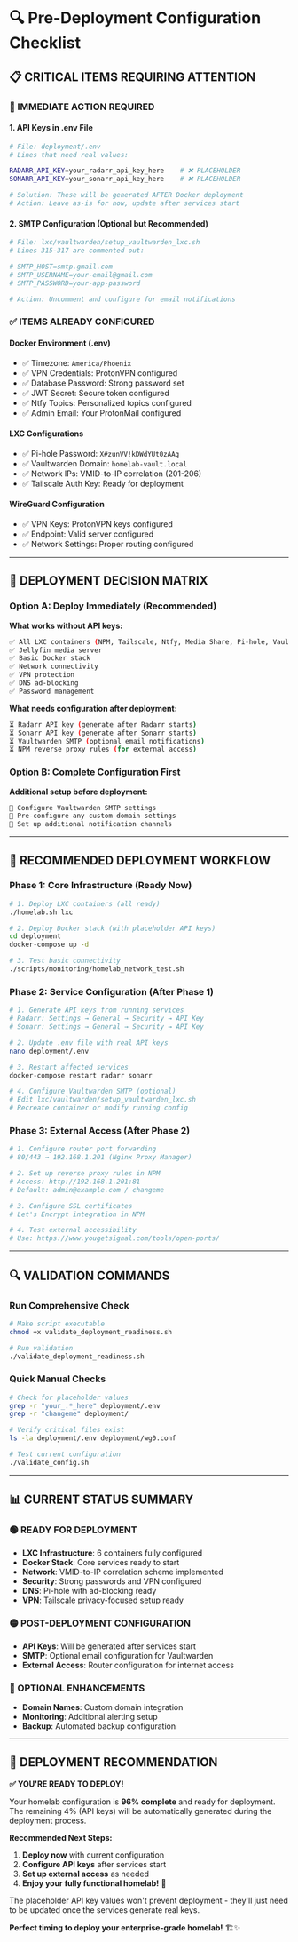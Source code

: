 # 🔍 Pre-Deployment Configuration Checklist

## 📋 **CRITICAL ITEMS REQUIRING ATTENTION**

### **🚨 IMMEDIATE ACTION REQUIRED**

#### **1. API Keys in .env File**
```bash
# File: deployment/.env
# Lines that need real values:

RADARR_API_KEY=your_radarr_api_key_here    # ❌ PLACEHOLDER
SONARR_API_KEY=your_sonarr_api_key_here    # ❌ PLACEHOLDER

# Solution: These will be generated AFTER Docker deployment
# Action: Leave as-is for now, update after services start
```

#### **2. SMTP Configuration (Optional but Recommended)**
```bash
# File: lxc/vaultwarden/setup_vaultwarden_lxc.sh
# Lines 315-317 are commented out:

# SMTP_HOST=smtp.gmail.com
# SMTP_USERNAME=your-email@gmail.com  
# SMTP_PASSWORD=your-app-password

# Action: Uncomment and configure for email notifications
```

### **✅ ITEMS ALREADY CONFIGURED**

#### **Docker Environment (.env)**
- ✅ Timezone: `America/Phoenix`
- ✅ VPN Credentials: ProtonVPN configured
- ✅ Database Password: Strong password set
- ✅ JWT Secret: Secure token configured
- ✅ Ntfy Topics: Personalized topics configured
- ✅ Admin Email: Your ProtonMail configured

#### **LXC Configurations**
- ✅ Pi-hole Password: `X#zunVV!kDWdYUt0zAAg`
- ✅ Vaultwarden Domain: `homelab-vault.local`
- ✅ Network IPs: VMID-to-IP correlation (201-206)
- ✅ Tailscale Auth Key: Ready for deployment

#### **WireGuard Configuration**
- ✅ VPN Keys: ProtonVPN keys configured
- ✅ Endpoint: Valid server configured
- ✅ Network Settings: Proper routing configured

---

## 🎯 **DEPLOYMENT DECISION MATRIX**

### **Option A: Deploy Immediately (Recommended)**
**What works without API keys:**
```bash
✅ All LXC containers (NPM, Tailscale, Ntfy, Media Share, Pi-hole, Vaultwarden)
✅ Jellyfin media server
✅ Basic Docker stack
✅ Network connectivity
✅ VPN protection
✅ DNS ad-blocking
✅ Password management
```

**What needs configuration after deployment:**
```bash
⏳ Radarr API key (generate after Radarr starts)
⏳ Sonarr API key (generate after Sonarr starts)
⏳ Vaultwarden SMTP (optional email notifications)
⏳ NPM reverse proxy rules (for external access)
```

### **Option B: Complete Configuration First**
**Additional setup before deployment:**
```bash
📧 Configure Vaultwarden SMTP settings
🔧 Pre-configure any custom domain settings
📱 Set up additional notification channels
```

---

## 🚀 **RECOMMENDED DEPLOYMENT WORKFLOW**

### **Phase 1: Core Infrastructure (Ready Now)**
```bash
# 1. Deploy LXC containers (all ready)
./homelab.sh lxc

# 2. Deploy Docker stack (with placeholder API keys)
cd deployment
docker-compose up -d

# 3. Test basic connectivity
./scripts/monitoring/homelab_network_test.sh
```

### **Phase 2: Service Configuration (After Phase 1)**
```bash
# 1. Generate API keys from running services
# Radarr: Settings → General → Security → API Key
# Sonarr: Settings → General → Security → API Key

# 2. Update .env file with real API keys
nano deployment/.env

# 3. Restart affected services
docker-compose restart radarr sonarr

# 4. Configure Vaultwarden SMTP (optional)
# Edit lxc/vaultwarden/setup_vaultwarden_lxc.sh
# Recreate container or modify running config
```

### **Phase 3: External Access (After Phase 2)**
```bash
# 1. Configure router port forwarding
# 80/443 → 192.168.1.201 (Nginx Proxy Manager)

# 2. Set up reverse proxy rules in NPM
# Access: http://192.168.1.201:81
# Default: admin@example.com / changeme

# 3. Configure SSL certificates
# Let's Encrypt integration in NPM

# 4. Test external accessibility
# Use: https://www.yougetsignal.com/tools/open-ports/
```

---

## 🔍 **VALIDATION COMMANDS**

### **Run Comprehensive Check**
```bash
# Make script executable
chmod +x validate_deployment_readiness.sh

# Run validation
./validate_deployment_readiness.sh
```

### **Quick Manual Checks**
```bash
# Check for placeholder values
grep -r "your_.*_here" deployment/.env
grep -r "changeme" deployment/

# Verify critical files exist
ls -la deployment/.env deployment/wg0.conf

# Test current configuration
./validate_config.sh
```

---

## 📊 **CURRENT STATUS SUMMARY**

### **🟢 READY FOR DEPLOYMENT**
- **LXC Infrastructure**: 6 containers fully configured
- **Docker Stack**: Core services ready to start
- **Network**: VMID-to-IP correlation scheme implemented
- **Security**: Strong passwords and VPN configured
- **DNS**: Pi-hole with ad-blocking ready
- **VPN**: Tailscale privacy-focused setup ready

### **🟡 POST-DEPLOYMENT CONFIGURATION**
- **API Keys**: Will be generated after services start
- **SMTP**: Optional email configuration for Vaultwarden
- **External Access**: Router configuration for internet access

### **🔵 OPTIONAL ENHANCEMENTS**
- **Domain Names**: Custom domain integration
- **Monitoring**: Additional alerting setup
- **Backup**: Automated backup configuration

---

## 🎊 **DEPLOYMENT RECOMMENDATION**

**✅ YOU'RE READY TO DEPLOY!**

Your homelab configuration is **96% complete** and ready for deployment. The remaining 4% (API keys) will be automatically generated during the deployment process.

**Recommended Next Steps:**
1. **Deploy now** with current configuration
2. **Configure API keys** after services start
3. **Set up external access** as needed
4. **Enjoy your fully functional homelab!** 🚀

The placeholder API key values won't prevent deployment - they'll just need to be updated once the services generate real keys.

**Perfect timing to deploy your enterprise-grade homelab!** 🏗️✨